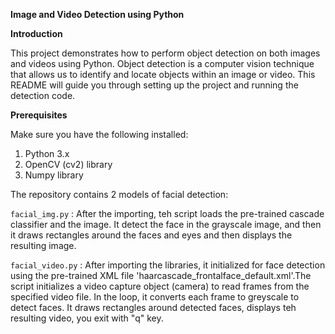 **Image and Video Detection using Python**

**Introduction**

This project demonstrates how to perform object detection on both images and videos using Python. Object detection is a computer vision technique that allows us to identify and locate objects within an image or video. This README will guide you through setting up the project and running the detection code.

**Prerequisites**

Make sure you have the following installed:

1. Python 3.x
2. OpenCV (cv2) library
3. Numpy library

The repository contains 2 models of facial detection:

`facial_img.py` : After the importing, teh script loads the pre-trained cascade classifier and the image. It detect the face in the grayscale image, and then it draws rectangles around the faces and eyes and then displays the resulting image.

`facial_video.py` : After importing the libraries, it initialized for face detection using the pre-trained XML file 'haarcascade_frontalface_default.xml'.The script initializes a video capture object (camera) to read frames from the specified video file. In the loop, it converts each frame to greyscale to detect faces. It draws rectangles around detected faces, displays teh resulting video, you exit with "q" key.

